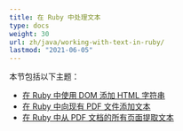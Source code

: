 ```yaml
---
title: 在 Ruby 中处理文本
type: docs
weight: 30
url: zh/java/working-with-text-in-ruby/
lastmod: "2021-06-05"
---
```


本节包括以下主题：

- [在 Ruby 中使用 DOM 添加 HTML 字符串](/pdf/java/add-html-string-using-dom-in-ruby/)
- [在 Ruby 中向现有 PDF 文件添加文本](/pdf/java/add-text-to-an-existing-pdf-file-in-ruby/)
- [在 Ruby 中从 PDF 文档的所有页面提取文本](/pdf/java/extract-text-from-all-the-pages-of-a-pdf-document-in-ruby/)